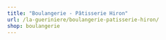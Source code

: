 ```yaml
---
title: "Boulangerie - Pâtisserie Hiron"
url: /la-gueriniere/boulangerie-patisserie-hiron/
shop: boulangerie
---
```

